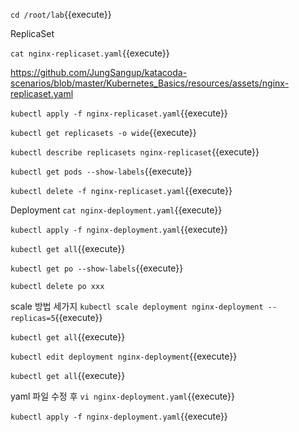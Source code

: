 


`cd /root/lab`{{execute}}

ReplicaSet

`cat nginx-replicaset.yaml`{{execute}}

https://github.com/JungSangup/katacoda-scenarios/blob/master/Kubernetes_Basics/resources/assets/nginx-replicaset.yaml

`kubectl apply -f nginx-replicaset.yaml`{{execute}}

`kubectl get replicasets -o wide`{{execute}}

`kubectl describe replicasets nginx-replicaset`{{execute}}

`kubectl get pods --show-labels`{{execute}}


`kubectl delete -f nginx-replicaset.yaml`{{execute}}



Deployment
`cat nginx-deployment.yaml`{{execute}}

`kubectl apply -f nginx-deployment.yaml`{{execute}}

`kubectl get all`{{execute}}

`kubectl get po --show-labels`{{execute}}

`kubectl delete po xxx`

scale 방법 세가지
`kubectl scale deployment nginx-deployment --replicas=5`{{execute}}

`kubectl get all`{{execute}}

`kubectl edit deployment nginx-deployment`{{execute}}

`kubectl get all`{{execute}}

yaml 파일 수정 후
`vi nginx-deployment.yaml`{{execute}}

`kubectl apply -f nginx-deployment.yaml`{{execute}}
